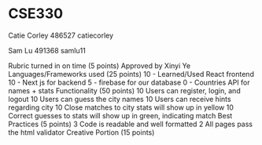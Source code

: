 # CSE330
Catie Corley 486527 catiecorley

Sam Lu 491368 samlu11


Rubric turned in on time (5 points)
Approved by Xinyi Ye
Languages/Frameworks used (25 points)
  10 - Learned/Used React frontend 
  10 - Next js for backend
  5 - firebase for our database
  0 - Countries API for names + stats
Functionality (50 points)
  10 Users can register, login, and logout
  10 Users can guess the city names
  10 Users can receive hints regarding city
  10 Close matches to city stats will show up in yellow
  10 Correct guesses to stats will show up in green, indicating match
Best Practices (5 points)
  3 Code is readable and well formatted
  2 All pages pass the html validator
Creative Portion (15 points)
